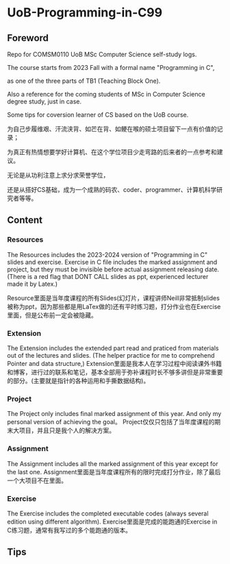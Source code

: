 # UoB-Programming-in-C99

## Foreword
Repo for COMSM0110 UoB MSc Computer Science self-study logs. 

The course starts from 2023 Fall with a formal name "Programming in C", 

as one of the three parts of TB1 (Teaching Block One).

Also a reference for the coming students of MSc in Computer Science degree study, just in case.

Some tips for coversion learner of CS based on the UoB course.

为自己步履维艰、汗流浃背、如芒在背、如鲠在喉的硕士项目留下一点有价值的记录；

为真正有热情想要学好计算机、在这个学位项目少走弯路的后来者的一点参考和建议。

无论是从功利注意上求分求荣誉学位，

还是从搭好CS基础，成为一个成熟的码农、coder、programmer、计算机科学研究者等等。

## Content
### Resources 
The Resources includes the 2023-2024 version of "Programming in C" slides and exercise. Exercise in C file includes the marked assignment and project, but they must be invisible before actual assignment releasing date. (There is a red flag that DONT CALL slides as ppt, experienced lecturer made it by Latex.)

Resource里面是当年度课程的所有Slides(幻灯片，课程讲师Neill非常抵制slides被称为ppt，因为那些都是用LaTex做的)还有平时练习题，打分作业也在Exercise里面，但是公布前一定会被隐藏。

### Extension
The Extension includes the extended part read and praticed from materials out of the lectures and slides. (The helper practice for me to comprehend Pointer and data structure,)
Extension里面是我本人在学习过程中阅读课外书籍和博客，进行过的联系和笔记，基本全部用于弥补课程时长不够多讲但是非常重要的部分。(主要就是指针的各种运用和手撕数据结构)。

### Project
The Project only includes final marked assignment of this year. And only my personal version of achieving the goal。
Project仅仅只包括了当年度课程的期末大项目，并且只是我个人的解决方案。

### Assignment
The Assignment includes all the marked assignment of this year except for the last one.
Assignment里面是当年度课程所有的限时完成打分作业，除了最后一个大项目不在里面。

### Exercise
The Exercise includes the completed executable codes (always several edition using different algorithm).
Exercise里面是完成的能跑通的Exercise in C练习题，通常有我写过的多个能跑通的版本。

## Tips










